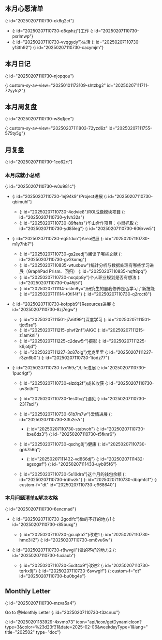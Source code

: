 ## 本月心愿清单
{: id="20250207110730-ok6g2ct"}

* {: id="20250207110730-d5qshzj"}工作
  {: id="20250207110730-pxrlmwp"}
* {: id="20250207110730-vvqgydy"}生活
  {: id="20250207110730-y13th92"}
{: id="20250207110730-cacymjm"}

## 本月日记
{: id="20250207110730-njopqou"}

<div data-type="NodeAttributeView" data-av-id="20250101172623-3ksefbo" data-av-type="table"></div>
{: custom-sy-av-view="20250101173109-shtzbg2" id="20250207111711-72yytq2"}

## 本月周复盘
{: id="20250207110730-w8q1jee"}

<div data-type="NodeAttributeView" data-av-id="20250101172623-t61m2vw" data-av-type="table"></div>
{: custom-sy-av-view="20250207111803-72yzd6z" id="20250207111755-575ty5g"}

## 月复盘
{: id="20250207110730-1co62rt"}

### 本月成就小总结
{: id="20250207110730-w0u981c"}

* {: id="20250207110730-1ej94k9"}Project进展
  {: id="20250207110730-qbimuhl"}

  * {: id="20250207110730-4cdvie8"}<span data-type="block-ref" data-subtype="d" data-id="20241210222249-ovvy2kp">ROI成像模块项目</span>
    {: id="20250207110730-y1vh32s"}
  * {: id="20250207110730-89ftehs"}<span data-type="block-ref" data-subtype="d" data-id="20230920104343-xtx8zbl">华山合作项目：小鼠抓取</span>
    {: id="20250207110730-yd85leg"}
  {: id="20250207110730-606rvw5"}
* {: id="20250207110730-eg51dun"}Area进展
  {: id="20250207110730-m1y7hb7"}

  * {: id="20250207110730-gs2eedj"}阅读了哪些<span data-type="block-ref" data-subtype="s" data-id="20231213015300-cmc02il">文献</span>
    {: id="20250207110730-gv2komg"}
  * {: id="20250207110835-wtuxbuw"}<span data-type="block-ref" data-subtype="s" data-id="20240422162409-wfipwqg">统计分析与数据处理</span>有哪些学习进展（GraphPad Prism、回归）
    {: id="20250207110835-hqft8pq"}
  * {: id="20250207110730-noqdp8y"}<span data-type="block-ref" data-subtype="s" data-id="20230117003652-ehnqu49">个人职业规划</span>是否有想法
    {: id="20250207110730-0a45j5i"}
  * {: id="20250207111114-ustm8yu"}<span data-type="block-ref" data-subtype="d" data-id="20240808165016-6snxuxc">研究生的自我修养</span>是否学习了新技能
    {: id="20250207111114-t0tl14f"}
  {: id="20250207110730-q2rcct8"}
* {: id="20250207110730-kofppb9"}Resources进展
  {: id="20250207110730-8zj7egw"}

  * {: id="20250207111501-j7a6f99"}<span data-type="block-ref" data-subtype="s" data-id="20220701210707-38m0vzk">深度学习</span>
    {: id="20250207111501-tjot5se"}
  * {: id="20250207111215-phvf2nf"}<span data-type="block-ref" data-subtype="s" data-id="20231023183242-4plz1up">AIGC</span>
    {: id="20250207111215-z1amkni"}
  * {: id="20250207111225-c2dew5r"}摄影
    {: id="20250207111225-k9jotjd"}
  * {: id="20250207111227-3c87oig"}尤克里里
    {: id="20250207111227-r3zn6b0"}
  {: id="20250207110730-1todz77"}
* {: id="20250207110730-tvc159z"}Life进展
  {: id="20250207110730-1puc4gt"}

  * {: id="20250207110730-elzdq2f"}成长收获
    {: id="20250207110730-uv3nthf"}
  * {: id="20250207110730-1es0tcg"}遇见
    {: id="20250207110730-2317aci"}
  * {: id="20250207110730-61b7m7w"}爱情进展
    {: id="20250207110730-33b2e7r"}

    * {: id="20250207110730-stabvoh"}
      {: id="20250207110730-bxe6dz3"}
    {: id="20250207110730-t5fknr6"}
  * {: id="20250207110730-qschg8j"}健康
    {: id="20250207110730-gpk756q"}

    * {: id="20250207111432-vd866dj"}
      {: id="20250207111432-agsogaf"}
    {: id="20250207111433-uyb95f6"}
  * {: id="20250207110730-5s10dra"}这个月的钱包余额
    {: id="20250207110730-irdhvzk"}
  {: id="20250207110730-dbqmfc1"}
{: custom-f="dt" id="20250207110730-e968640"}

### 本月问题清单&解决攻略
{: id="20250207110730-6encmad"}

* {: id="20250207110730-2godlfc"}做的不好的地方1
  {: id="20250207110730-r85buxg"}

  * {: id="20250207110730-gcuqka2"}改进1
    {: id="20250207110730-hmx3il2"}
  {: id="20250207110730-xm6vu6w"}
* {: id="20250207110730-r8wvgil"}做的不好的地方2
  {: id="20250207110730-fuciaub"}

  * {: id="20250207110730-5odt4x9"}改进2
    {: id="20250207110730-tqrkx9j"}
  {: id="20250207110730-6svwgif"}
{: custom-f="dt" id="20250207110730-bu0bg4s"}

## Monthly Letter
{: id="20250207110730-mzva5a4"}

Go to <span data-type="a" data-href="siyuan://blocks/20220801000841-6rvgglx">@Monthly Letter</span>
{: id="20250207110730-t3zcnux"}

{: id="20250201183929-4xvmo73" icon="api/icon/getDynamicIcon?type=3&amp;color=%23d23f31&amp;date=2025-02-06&amp;weekdayType=1&amp;lang=" title="202502" type="doc"}